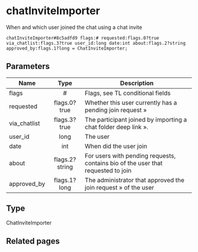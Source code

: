 # chatInviteImporter
When and which user joined the chat using a chat invite

```
chatInviteImporter#8c5adfd9 flags:# requested:flags.0?true via_chatlist:flags.3?true user_id:long date:int about:flags.2?string approved_by:flags.1?long = ChatInviteImporter;
```

## Parameters
| Name | Type | Description |
| ---- | :----: | ----------- |
| flags | # | Flags, see TL conditional fields |
| requested | flags.0?true | Whether this user currently has a pending join request » |
| via_chatlist | flags.3?true | The participant joined by importing a chat folder deep link ». |
| user_id | long | The user |
| date | int | When did the user join |
| about | flags.2?string | For users with pending requests, contains bio of the user that requested to join |
| approved_by | flags.1?long | The administrator that approved the join request » of the user |


## Type
ChatInviteImporter

## Related pages
